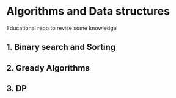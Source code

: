 # Algorithms and Data structures
Educational repo to revise some knowledge 

## 1. Binary search and Sorting
## 2. Gready Algorithms
## 3. DP

